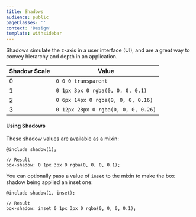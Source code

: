 ```yaml
---
title: Shadows
audience: public
pageClasses: ''
context: 'Design'
template: withsidebar
---
```


Shadows simulate the z-axis in a user interface (UI), and are a great way to convey hierarchy and depth in an application.


Shadow Scale | Value
------------ | -----
0            | `0 0 0 transparent`
1            | `0 1px 3px 0 rgba(0, 0, 0, 0.1)`
2            | `0 6px 14px 0 rgba(0, 0, 0, 0.16)`
3            | `0 12px 28px 0 rgba(0, 0, 0, 0.26)`


<Swatch property="box-shadow" label="0" value="0 0 0 transparent"></swatch>
<Swatch property="box-shadow" label="1" value="0 1px 3px 0 rgba(0, 0, 0, 0.1)"></swatch>
<Swatch property="box-shadow" label="2" value="0 6px 14px 0 rgba(0, 0, 0, 0.16)"></swatch>
<Swatch property="box-shadow" label="3" value="0 12px 28px 0 rgba(0, 0, 0, 0.26)"></swatch>


#### Using Shadows

These shadow values are available as a mixin:

```
@include shadow(1);

// Result
box-shadow: 0 1px 3px 0 rgba(0, 0, 0, 0.1);
```

You can optionally pass a value of `inset` to the mixin to make the box shadow being applied an inset one:

```
@include shadow(1, inset);

// Result
box-shadow: inset 0 1px 3px 0 rgba(0, 0, 0, 0.1);
```
